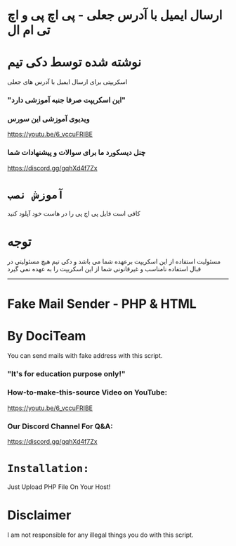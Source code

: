 # ارسال ایمیل با آدرس جعلی - پی اچ پی و اچ تی ام ال

# نوشته شده توسط دکی تیم

اسکریپتی برای ارسال ایمیل با آدرس های جعلی

### "این اسکریپت صرفا جنبه آموزشی دارد"



### ویدیوی آموزشی این سورس

https://youtu.be/6_vccuFRIBE

### چنل دیسکورد ما برای سوالات و پیشنهادات شما

https://discord.gg/gqhXd4f7Zx



# `آموزش نصب`

کافی است فایل پی اچ پی را در هاست خود آپلود کنید



# **توجه**

مسئولیت استفاده از این اسکریپت برعهده شما می باشد و دکی تیم هیچ مسئولیتی در قبال استفاده نامناسب و غیرقانونی شما از این اسکریپت را به عهده نمی گیرد

---------------------------------------------------------------------------------------

# Fake Mail Sender - PHP & HTML

# By DociTeam

You can send mails with fake address with this script.

### "It's for education purpose only!"



### How-to-make-this-source Video on YouTube:

https://youtu.be/6_vccuFRIBE

### Our Discord Channel For Q&A:

https://discord.gg/gqhXd4f7Zx



# `Installation:`

Just Upload PHP File On Your Host!



# **Disclaimer**

I am not responsible for any illegal things you do with this script.


